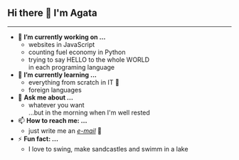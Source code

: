 ## Hi there 👋  I'm Agata  

***

- 🔭 **I’m currently working on ...** 
    - websites in JavaScript
    - counting fuel economy in Python
    - trying to say HELLO to the whole WORLD  
    in each programing language  
- 🌱 **I’m currently learning ...**
    - everything from scratch in IT 🤯
    - foreign languages
- 💬 **Ask me about ...**
    - whatever you want  
    ...but in the morning when I'm well rested  
- 📫 **How to reach me: ...**
    - just write me an *[e-mail](mailto:%20abialoskorska@icloud.com)* 📧  
- ⚡ **Fun fact: ...**
    - I love to swing, make sandcastles and swimm in a lake
